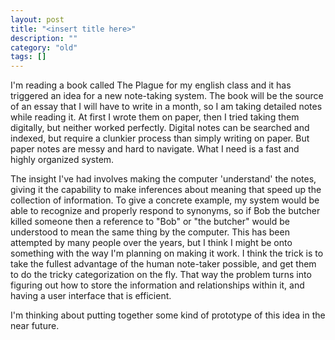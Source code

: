 ```yaml
---
layout: post
title: "<insert title here>"
description: ""
category: "old"
tags: []
---
```



I'm reading a book called The Plague for my english class and it has triggered an idea for a new note-taking system. The book will be the source of an essay that I will have to write in a month, so I am taking detailed notes while reading it. At first I wrote them on paper, then I tried taking them digitally, but neither worked perfectly. Digital notes can be searched and indexed, but require a clunkier process than simply writing on paper. But paper notes are messy and hard to navigate. What I need is a fast and highly organized system.

<!--more-->

The insight I've had involves making the computer 'understand' the notes, giving it the capability to make inferences about meaning that speed up the collection of information. To give a concrete example, my system would be able to recognize and properly respond to synonyms, so if Bob the butcher killed someone then a reference to "Bob" or "the butcher" would be understood to mean the same thing by the computer. This has been attempted by many people over the years, but I think I might be onto something with the way I'm planning on making it work. I think the trick is to take the fullest advantage of the human note-taker possible, and get them to do the tricky categorization on the fly. That way the problem turns into figuring out how to store the information and relationships within it, and having a user interface that is efficient.

I'm thinking about putting together some kind of prototype of this idea in the near future.
